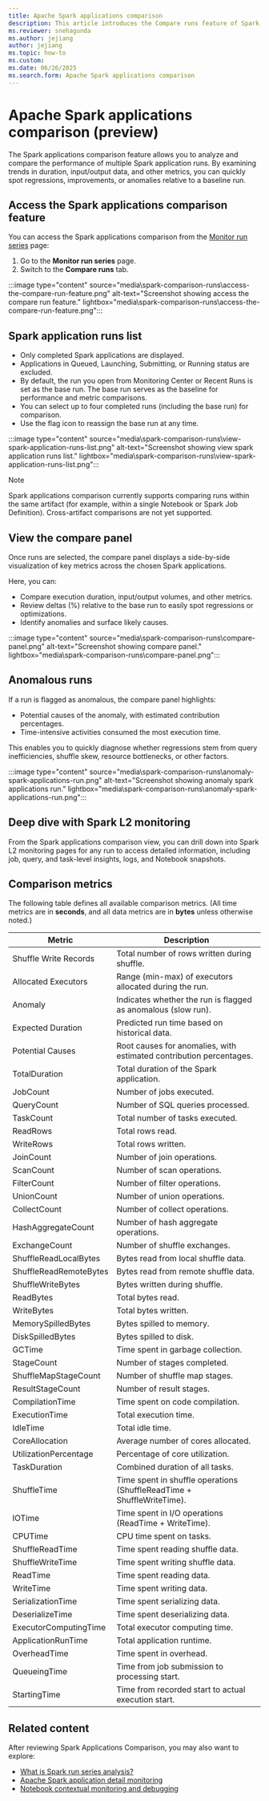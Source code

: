 ```yaml
---
title: Apache Spark applications comparison
description: This article introduces the Compare runs feature of Spark applications.
ms.reviewer: snehagunda
ms.author: jejiang
author: jejiang
ms.topic: how-to
ms.custom:
ms.date: 06/26/2025
ms.search.form: Apache Spark applications comparison
---
```


# Apache Spark applications comparison (preview)

The Spark applications comparison feature allows you to analyze and compare the performance of multiple Spark application runs. By examining trends in duration, input/output data, and other metrics, you can quickly spot regressions, improvements, or anomalies relative to a baseline run.

## Access the Spark applications comparison feature 

You can access the Spark applications comparison from the [Monitor run series](apache-spark-monitor-run-series.md#access-the-monitor-run-series-feature) page:

1. Go to the **Monitor run series** page.
2. Switch to the **Compare runs** tab.

:::image type="content" source="media\spark-comparison-runs\access-the-compare-run-feature.png" alt-text="Screenshot showing access the compare run feature." lightbox="media\spark-comparison-runs\access-the-compare-run-feature.png":::

## Spark application runs list

- Only completed Spark applications are displayed. 
- Applications in Queued, Launching, Submitting, or Running status are excluded. 
- By default, the run you open from Monitoring Center or Recent Runs is set as the base run. The base run serves as the baseline for performance and metric comparisons. 
- You can select up to four completed runs (including the base run) for comparison. 
- Use the flag icon to reassign the base run at any time. 

:::image type="content" source="media\spark-comparison-runs\view-spark-application-runs-list.png" alt-text="Screenshot showing view spark application runs list." lightbox="media\spark-comparison-runs\view-spark-application-runs-list.png":::

> [!NOTE]
> Spark applications comparison currently supports comparing runs within the same artifact (for example, within a single Notebook or Spark Job Definition). Cross-artifact comparisons are not yet supported.

## View the compare panel

Once runs are selected, the compare panel displays a side-by-side visualization of key metrics across the chosen Spark applications. 

Here, you can:

- Compare execution duration, input/output volumes, and other metrics. 
- Review deltas (%) relative to the base run to easily spot regressions or optimizations. 
- Identify anomalies and surface likely causes. 

:::image type="content" source="media\spark-comparison-runs\compare-panel.png" alt-text="Screenshot showing compare panel." lightbox="media\spark-comparison-runs\compare-panel.png":::

## Anomalous runs

If a run is flagged as anomalous, the compare panel highlights: 

- Potential causes of the anomaly, with estimated contribution percentages. 
- Time-intensive activities consumed the most execution time. 

This enables you to quickly diagnose whether regressions stem from query inefficiencies, shuffle skew, resource bottlenecks, or other factors. 

:::image type="content" source="media\spark-comparison-runs\anomaly-spark-applications-run.png" alt-text="Screenshot showing anomaly spark applications run." lightbox="media\spark-comparison-runs\anomaly-spark-applications-run.png":::

## Deep dive with Spark L2 monitoring

From the Spark applications comparison view, you can drill down into Spark L2 monitoring pages for any run to access detailed information, including job, query, and task-level insights, logs, and Notebook snapshots.

## Comparison metrics

The following table defines all available comparison metrics. 
(All time metrics are in **seconds**, and all data metrics are in **bytes** unless otherwise noted.) 

| **Metric** | **Description** |
| --- | --- |
| Shuffle Write Records| Total number of rows written during shuffle. |
| Allocated Executors | Range (min-max) of executors allocated during the run.  |
| Anomaly | Indicates whether the run is flagged as anomalous (slow run). |
| Expected Duration | Predicted run time based on historical data. |
| Potential Causes | Root causes for anomalies, with estimated contribution percentages. |
| TotalDuration | Total duration of the Spark application. |
| JobCount | Number of jobs executed. |
| QueryCount | Number of SQL queries processed. |
| TaskCount | Total number of tasks executed. |
| ReadRows | Total rows read. |
| WriteRows | Total rows written. |
| JoinCount | Number of join operations. |
| ScanCount | Number of scan operations. |
| FilterCount | Number of filter operations. |
| UnionCount | Number of union operations. |
| CollectCount | Number of collect operations. |
| HashAggregateCount | Number of hash aggregate operations. |
| ExchangeCount | Number of shuffle exchanges.|
| ShuffleReadLocalBytes | Bytes read from local shuffle data. |
| ShuffleReadRemoteBytes | Bytes read from remote shuffle data.|
| ShuffleWriteBytes | Bytes written during shuffle. |
| ReadBytes | Total bytes read.|
| WriteBytes | Total bytes written. |
| MemorySpilledBytes | Bytes spilled to memory. |
| DiskSpilledBytes | Bytes spilled to disk. |
| GCTime | Time spent in garbage collection. |
| StageCount | Number of stages completed. |
| ShuffleMapStageCount | Number of shuffle map stages. |
| ResultStageCount | Number of result stages. |
| CompilationTime | Time spent on code compilation. |
| ExecutionTime | Total execution time. |
| IdleTime | Total idle time. |
| CoreAllocation | Average number of cores allocated.|
| UtilizationPercentage | Percentage of core utilization. |
| TaskDuration | Combined duration of all tasks. |
| ShuffleTime | Time spent in shuffle operations (ShuffleReadTime + ShuffleWriteTime). |
| IOTime | Time spent in I/O operations (ReadTime + WriteTime). |
| CPUTime | CPU time spent on tasks. |
| ShuffleReadTime | Time spent reading shuffle data. |
| ShuffleWriteTime | Time spent writing shuffle data. |
| ReadTime | Time spent reading data. |
| WriteTime | Time spent writing data. |
| SerializationTime | Time spent serializing data. |
| DeserializeTime | Time spent deserializing data. |
| ExecutorComputingTime | Total executor computing time. |
| ApplicationRunTime | Total application runtime. |
| OverheadTime | Time spent in overhead. |
| QueueingTime | Time from job submission to processing start. |
| StartingTime | Time from recorded start to actual execution start. |

## Related content

After reviewing Spark Applications Comparison, you may also want to explore:

- [What is Spark run series analysis?](run-series-analyisis-overview.md)
- [Apache Spark application detail monitoring](spark-detail-monitoring.md)
- [Notebook contextual monitoring and debugging](spark-monitor-debug.md)

